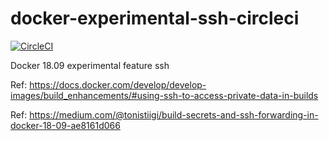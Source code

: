 # docker-experimental-ssh-circleci

[![CircleCI](https://circleci.com/gh/scottrigby/docker-experimental-ssh-circleci.svg?style=svg)](https://circleci.com/gh/scottrigby/docker-experimental-ssh-circleci)

Docker 18.09 experimental feature ssh

Ref: https://docs.docker.com/develop/develop-images/build_enhancements/#using-ssh-to-access-private-data-in-builds

Ref: https://medium.com/@tonistiigi/build-secrets-and-ssh-forwarding-in-docker-18-09-ae8161d066
